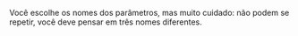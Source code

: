 Você escolhe os nomes dos parâmetros, mas muito cuidado: não podem se repetir, você deve pensar em três nomes diferentes.
